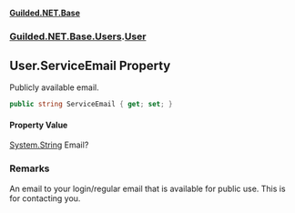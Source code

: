 #### [Guilded.NET.Base](Guilded_NET_Base.md 'Guilded.NET.Base')
### [Guilded.NET.Base.Users](Guilded_NET_Base.md#Guilded_NET_Base_Users 'Guilded.NET.Base.Users').[User](User.md 'Guilded.NET.Base.Users.User')
## User.ServiceEmail Property
Publicly available email.  
```csharp
public string ServiceEmail { get; set; }
```
#### Property Value
[System.String](https://docs.microsoft.com/en-us/dotnet/api/System.String 'System.String')
Email?
### Remarks
An email to your login/regular email that is available for public use. This is for contacting you.   
